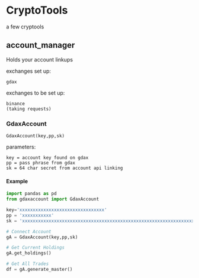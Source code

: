 # CryptoTools
a few cryptools


## account_manager
Holds your account linkups

exchanges set up:

    gdax

exchanges to be set up:
    
    binance
    (taking requests)
    

### GdaxAccount
    GdaxAccount(key,pp,sk)

parameters:
    
    key = account key found on gdax
    pp = pass phrase from gdax
    sk = 64 char secret from account api linking
    
#### Example
```python
import pandas as pd
from gdaxaccount import GdaxAccount

key='xxxxxxxxxxxxxxxxxxxxxxxxxxxxxxxx'
pp = 'xxxxxxxxxxx'
sk = 'xxxxxxxxxxxxxxxxxxxxxxxxxxxxxxxxxxxxxxxxxxxxxxxxxxxxxxxxxxxxxxxxxxxxxxxxxxxxxxxxxxxxxxxx'

# Connect Account
gA = GdaxAccount(key,pp,sk)

# Get Current Holdings
gA.get_holdings()

# Get All Trades
df = gA.generate_master()
```
